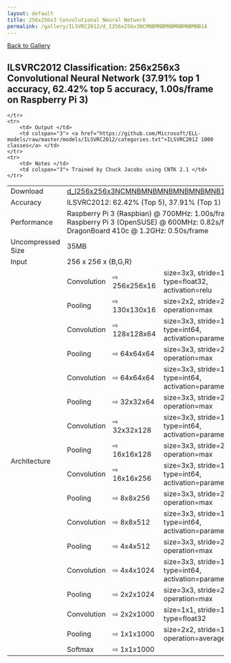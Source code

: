 ```yaml
---
layout: default
title: 256x256x3 Convolutional Neural Network
permalink: /gallery/ILSVRC2012/d_I256x256x3NCMNBMNBMNBMNBMNBMNB1A
---
```


[Back to Gallery](/ELL/gallery)

## ILSVRC2012 Classification: 256x256x3 Convolutional Neural Network (37.91% top 1 accuracy, 62.42% top 5 accuracy, 1.00s/frame on Raspberry Pi 3)

<table>
    <tr>
        <td> Download </td>
        <td colspan="3"> <a href="https://github.com/Microsoft/ELL-models/raw/master/models/ILSVRC2012/d_I256x256x3NCMNBMNBMNBMNBMNBMNB1A/d_I256x256x3NCMNBMNBMNBMNBMNBMNB1A.ell.zip">d_I256x256x3NCMNBMNBMNBMNBMNBMNB1A.ell.zip</a></td>
    </tr>
    <tr>
        <td> Accuracy </td>
        <td colspan="3"> ILSVRC2012: 62.42% (Top 5), 37.91% (Top 1) </td>
    </tr>
    <tr>
        <td> Performance </td>
        <td colspan="3"> Raspberry Pi 3 (Raspbian) @ 700MHz: 1.00s/frame<br>Raspberry Pi 3 (OpenSUSE) @ 600MHz: 0.82s/frame<br>DragonBoard 410c @ 1.2GHz: 0.50s/frame </td>
    </tr>
    <tr>
        <td> Uncompressed Size </td>
        <td colspan="3"> 35MB </td>
    </tr>
    <tr>
        <td> Input </td>
        <td colspan="3"> 256 x 256 x {B,G,R} </td>
    </tr>
    <tr>
        <td rowspan="18"> Architecture </td>
        <tr class="table-row-condensed">
	<td>Convolution</td>
	<td>&#8680; 256x256x16</td>
	<td>size=3x3, stride=1, type=float32, activation=relu</td>
</tr>
<tr class="table-row-condensed">
	<td>Pooling</td>
	<td>&#8680; 130x130x16</td>
	<td>size=2x2, stride=2, operation=max</td>
</tr>
<tr class="table-row-condensed">
	<td>Convolution</td>
	<td>&#8680; 128x128x64</td>
	<td>size=3x3, stride=1, type=int64, activation=parametric relu</td>
</tr>
<tr class="table-row-condensed">
	<td>Pooling</td>
	<td>&#8680; 64x64x64</td>
	<td>size=3x3, stride=2, operation=max</td>
</tr>
<tr class="table-row-condensed">
	<td>Convolution</td>
	<td>&#8680; 64x64x64</td>
	<td>size=3x3, stride=1, type=int64, activation=parametric relu</td>
</tr>
<tr class="table-row-condensed">
	<td>Pooling</td>
	<td>&#8680; 32x32x64</td>
	<td>size=3x3, stride=2, operation=max</td>
</tr>
<tr class="table-row-condensed">
	<td>Convolution</td>
	<td>&#8680; 32x32x128</td>
	<td>size=3x3, stride=1, type=int64, activation=parametric relu</td>
</tr>
<tr class="table-row-condensed">
	<td>Pooling</td>
	<td>&#8680; 16x16x128</td>
	<td>size=3x3, stride=2, operation=max</td>
</tr>
<tr class="table-row-condensed">
	<td>Convolution</td>
	<td>&#8680; 16x16x256</td>
	<td>size=3x3, stride=1, type=int64, activation=parametric relu</td>
</tr>
<tr class="table-row-condensed">
	<td>Pooling</td>
	<td>&#8680; 8x8x256</td>
	<td>size=3x3, stride=2, operation=max</td>
</tr>
<tr class="table-row-condensed">
	<td>Convolution</td>
	<td>&#8680; 8x8x512</td>
	<td>size=3x3, stride=1, type=int64, activation=parametric relu</td>
</tr>
<tr class="table-row-condensed">
	<td>Pooling</td>
	<td>&#8680; 4x4x512</td>
	<td>size=3x3, stride=2, operation=max</td>
</tr>
<tr class="table-row-condensed">
	<td>Convolution</td>
	<td>&#8680; 4x4x1024</td>
	<td>size=3x3, stride=1, type=int64, activation=parametric relu</td>
</tr>
<tr class="table-row-condensed">
	<td>Pooling</td>
	<td>&#8680; 2x2x1024</td>
	<td>size=3x3, stride=2, operation=max</td>
</tr>
<tr class="table-row-condensed">
	<td>Convolution</td>
	<td>&#8680; 2x2x1000</td>
	<td>size=1x1, stride=1, type=float32</td>
</tr>
<tr class="table-row-condensed">
	<td>Pooling</td>
	<td>&#8680; 1x1x1000</td>
	<td>size=2x2, stride=1, operation=average</td>
</tr>
<tr class="table-row-condensed">
	<td>Softmax</td>
	<td>&#8680; 1x1x1000</td>
	<td></td>
</tr>

    </tr>
    <tr>
        <td> Output </td>
        <td colspan="3"> <a href="https://github.com/Microsoft/ELL-models/raw/master/models/ILSVRC2012/categories.txt">ILSVRC2012 1000 classes</a> </td>
    </tr>
    <tr>
        <td> Notes </td>
        <td colspan="3"> Trained by Chuck Jacobs using CNTK 2.1 </td>
    </tr>
</table>

